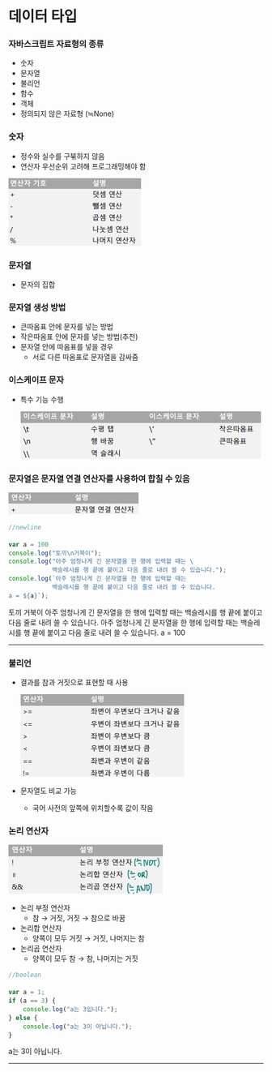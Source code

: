 # 데이터 타입

### 자바스크립트 자료형의 종류

-   숫자 
-   문자열
-   불리언
-   함수
-   객체
-   정의되지 않은 자료형 (≒None)

  

### 숫자

-   정수와 실수를 구붂하지 않음
-   연산자 우선순위 고려해 프로그래밍해야 함

![image-20200919132310159](1.데이터_타입.assets/image-20200919132310159.png)

  

### 문자열

-   문자의 집합

  

### 문자열 생성 방법

-   큰따옴표 안에 문자를 넣는 방법
-   작은따옴표 안에 문자를 넣는 방법(추천)
-   문자열 안에 따옴표를 넣을 경우
    -   서로 다른 따옴표로 문자열을 감싸줌

  

### 이스케이프 문자

-   특수 기능 수행

    ![image-20200919132416409](1.데이터_타입.assets/image-20200919132416409.png)

  

### 문자열은 문자열 연결 연산자를 사용하여 합칠 수 있음

![image-20200919132442149](1.데이터_타입.assets/image-20200919132442149.png)

  

```js
//newline

var a = 100
console.log("토끼\n거북이");
console.log("아주 엄청나게 긴 문자열을 한 행에 입력할 때는 \
            백슬레시를 행 끝에 붙이고 다음 줄로 내려 쓸 수 있습니다.");
console.log(`아주 엄청나게 긴 문자열을 한 행에 입력할 때는
            백슬레시를 행 끝에 붙이고 다음 줄로 내려 쓸 수 있습니다.
a = ${a}`);
```

토끼
거북이
아주 엄청나게 긴 문자열을 한 행에 입력할 때는             백슬레시를 행 끝에 붙이고 다음 줄로 내려 쓸 수 있습니다.
아주 엄청나게 긴 문자열을 한 행에 입력할 때는
            백슬레시를 행 끝에 붙이고 다음 줄로 내려 쓸 수 있습니다.
a = 100

---

  

### 불리언

-   결과를 참과 거짓으로 표현할 때 사용

    ![image-20200919132717603](1.데이터_타입.assets/image-20200919132717603.png)

-   문자열도 비교 가능

    -    국어 사전의 앞쪽에 위치할수록 값이 작음

  

### 논리 연산자

![image-20200919132748374](1.데이터_타입.assets/image-20200919132748374.png)

-   논리 부정 연산자
    -   참 → 거짓, 거짓 → 참으로 바꿈
-   논리합 연산자
    -   양쪽이 모두 거짓 → 거짓, 나머지는 참
-   논리곱 연산자
    -   양쪽이 모두 참 → 참, 나머지는 거짓

```js
//boolean

var a = 1;
if (a == 3) {
    console.log("a는 3입니다.");
} else {
    console.log("a는 3이 아닙니다.");
}
```

a는 3이 아닙니다.

---



